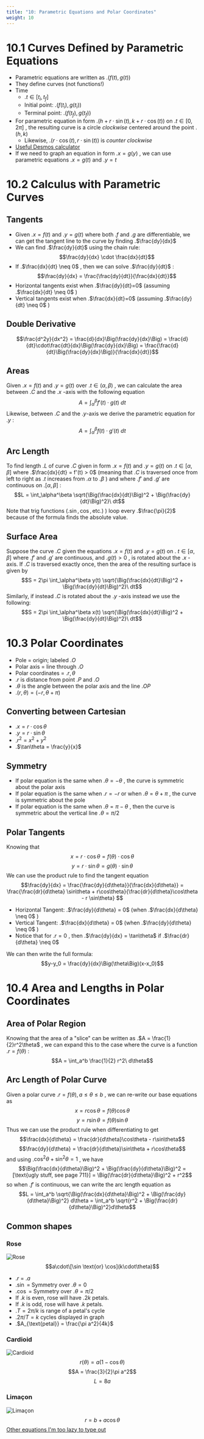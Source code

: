 ```yaml
---
title: "10: Parametric Equations and Polar Coordinates"
weight: 10
---
```


# 10.1 Curves Defined by Parametric Equations

- Parametric equations are written as .$(f(t), g(t))$
- They define curves (not functions!)
- Time
    - .$t \in [t_i, t_f]$
    - Initial point: .$\big(f(t_i), g(t_i)\big)$
    - Terminal point: .$\big(f(t_f), g(t_f)\big)$
- For parametric equation in form .$\big(h + r \cdot \sin(t), k + r \cdot \cos(t)\big)$ on .$t \in [0, 2\pi]$ , the resulting curve is a circle _clockwise_ centered around the point .$(h,k)$
    - Likewise, .$(r \cdot \cos(t), r \cdot \sin(t))$ is _counter clockwise_
- [Useful Desmos calculator](https://www.desmos.com/calculator/ksjcpazwa9)
- If we need to graph an equation in form .$x=g(y)$ , we can use parametric equations .$x=g(t)$ and .$y=t$

# 10.2 Calculus with Parametric Curves

## Tangents

- Given .$x=f(t)$ and .$y=g(t)$ where both .$f$ and .$g$ are differentiable, we can get the tangent line to the curve by finding .$\frac{dy}{dx}$
- We can find .$\frac{dy}{dt}$ using the chain rule:
    $$\frac{dy}{dx} \cdot \frac{dx}{dt}$$
- If .$\frac{dx}{dt} \neq 0$ , then we can solve .$\frac{dy}{dt}$ :
    $$\frac{dy}{dx} = \frac{\frac{dy}{dt}}{\frac{dx}{dt}}$$
- Horizontal tangents exist when .$\frac{dy}{dt}=0$ (assuming .$\frac{dx}{dt} \neq 0$ )
- Vertical tangents exist when .$\frac{dx}{dt}=0$ (assuming .$\frac{dy}{dt} \neq 0$ )

## Double Derivative

$$\frac{d^2y}{dx^2} = \frac{d}{dx}\Big(\frac{dy}{dx}\Big) = \frac{d}{dt}\cdot\frac{dt}{dx}\Big(\frac{dy}{dx}\Big) = \frac{\frac{d}{dt}\Big(\frac{dy}{dx}\Big)}{\frac{dx}{dt}}$$

## Areas

Given .$x=f(t)$ and .$y=g(t)$ over .$t \in (\alpha, \beta)$ , we can calculate the area between .$C$ and the .$x$ -axis with the following equation
$$A = \int_\alpha^\beta f'(t) \cdot g(t)\ dt $$
Likewise, between .$C$ and the .$y$-axis we derive the parametric equation for .$y$ :
$$A = \int_\alpha^\beta f(t) \cdot g'(t)\ dt $$

## Arc Length

To find length .$L$ of curve .$C$ given in form .$x=f(t)$ and .$y=g(t)$ on .$t \in [\alpha, \beta]$ where .$\frac{dx}{dt} = f'(t) > 0$ (meaning that .$C$ is traversed once from left to right as .$t$ increases from .$\alpha$ to .$\beta$ ) and where .$f'$ and .$g'$ are continuous on .$[\alpha, \beta]$ :
$$L = \int_\alpha^\beta \sqrt{\Big(\frac{dx}{dt}\Big)^2 + \Big(\frac{dy}{dt}\Big)^2}\ dt$$
Note that trig functions (.$\sin, \cos, \text{etc.})$ ) loop every .$\frac{\pi}{2}$ because of the formula finds the absolute value.

## Surface Area

Suppose the curve .$C$ given the equations .$x=f(t)$ and .$y=g(t)$ on .$\ t \in [\alpha, \beta]$ where .$f'$ and .$g'$ are continuous, and .$g(t) > 0$ , is rotated about the .$x$ -axis. If .$C$ is traversed exactly once, then the area of the resulting surface is given by
$$S =  2\pi \int_\alpha^\beta y(t) \sqrt{\Big(\frac{dx}{dt}\Big)^2 + \Big(\frac{dy}{dt}\Big)^2}\ dt$$
Similarly, if instead .$C$ is rotated about the .$y$ -axis instead we use the following:
$$S =  2\pi \int_\alpha^\beta x(t) \sqrt{\Big(\frac{dx}{dt}\Big)^2 + \Big(\frac{dy}{dt}\Big)^2}\ dt$$

# 10.3 Polar Coordinates

- Pole = origin; labeled .$O$
- Polar axis = line through .$O$
- Polar coordinates = .$r, \theta$
- .$r$ is distance from point .$P$ and .$O$
- .$\theta$ is the angle between the polar axis and the line .$OP$
- .$(r, \theta) = (-r, \theta + \pi)$

## Converting between Cartesian

- .$x=r\cdot \cos\theta$
- .$y=r\cdot \sin\theta$
- .$r^2 = x^2 + y^2$
- .$\tan\theta = \frac{y}{x}$

## Symmetry

- If polar equation is the same when .$\theta = -\theta$ , the curve is symmetric about the polar axis
- If polar equation is the same when .$r = -r$ or when .$\theta = \theta + \pi$ , the curve is symmetric about the pole
- If polar equation is the same when .$\theta = \pi-\theta$ , then the curve is symmetric about the vertical line .$\theta = \pi/2$

## Polar Tangents

Knowing that
$$x = r \cdot \cos\theta = f(\theta)\cdot\cos\theta$$
$$y = r \cdot \sin\theta = g(\theta)\cdot\sin\theta$$
We can use the product rule to find the tangent equation
$$\frac{dy}{dx} = \frac{\frac{dy}{d\theta}}{\frac{dx}{d\theta}} = \frac{\frac{dr}{d\theta} \sin\theta + r\cos\theta}{\frac{dr}{d\theta}\cos\theta - r \sin\theta} $$
- Horizontal Tangent: .$\frac{dy}{d\theta} = 0$ (when .$\frac{dx}{d\theta} \neq 0$ )
- Vertical Tangent: .$\frac{dx}{d\theta} = 0$ (when .$\frac{dy}{d\theta} \neq 0$ )
- Notice that for .$r=0$ , then .$\frac{dy}{dx} = \tan\theta$ if .$\frac{dr}{d\theta} \neq 0$

We can then write the full formula:
$$y-y_0 = \frac{dy}{dx}\Big(\theta\Big)(x-x_0)$$

# 10.4 Area and Lengths in Polar Coordinates

## Area of Polar Region

Knowing that the area of a "slice" can be written as .$A = \frac{1}{2}r^2\theta$ , we can expand this to the case where the curve is a function .$r = f(\theta)$ :
$$A = \int_a^b \frac{1}{2} r^2\ d\theta$$

## Arc Length of Polar Curve

Given a polar curve .$r=f(\theta), a \leq \theta \leq b$ , we can re-write our base equations as
$$x = r\cos\theta = f(\theta)\cos\theta$$
$$y = r\sin\theta = f(\theta)\sin\theta$$
Thus we can use the product rule when differentiating to get
$$\frac{dx}{d\theta} = \frac{dr}{d\theta}\cos\theta - r\sin\theta$$
$$\frac{dy}{d\theta} = \frac{dr}{d\theta}\sin\theta + r\cos\theta$$
and using .$\cos^2\theta + \sin^2\theta = 1$ , we have
$$\Big(\frac{dx}{d\theta}\Big)^2 + \Big(\frac{dy}{d\theta}\Big)^2 = [\text{ugly stuff, see page 711}] = \Big(\frac{dr}{d\theta}\Big)^2 + r^2$$
so when .$f'$ is continuous, we can write the arc length equation as
$$L = \int_a^b \sqrt{\Big(\frac{dx}{d\theta}\Big)^2 + \Big(\frac{dy}{d\theta}\Big)^2} d\theta = \int_a^b \sqrt{r^2 + \Big(\frac{dr}{d\theta}\Big)^2}d\theta$$

## Common shapes

### Rose

![Rose](/docs/math-53/imgs/rose.gif)
$$a\cdot\[\sin \text{or} \cos](k\cdot\theta)$$
- .$r$ = .$a$
- .$\sin$ = Symmetry over .$\theta = 0$
- .$\cos$ = Symmetry over .$\theta = \pi/2$
- If .$k$ is even, rose will have .$2k$ petals.
- If .$k$ is odd, rose will have .$k$ petals.
- .$T = 2\pi/k$ is range of a petal's cycle
- .$2\pi/T = k$ cycles displayed in graph
- .$A_{\text{petal}} = \frac{\pi a^2}{4k}$

### Cardioid

![Cardioid](/docs/math-53/imgs/cardioid.jpg)
$$r(\theta) = a(1-\cos\theta)$$
$$A = \frac{3}{2}\pi a^2$$
$$L=8a$$

### Limaçon

![Limaçon](/docs/math-53/imgs/limacon.gif)
$$r=b+a\cos\theta$$
[Other equations I'm too lazy to type out](https://mathworld.wolfram.com/Limacon.html)

